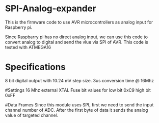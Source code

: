 # SPI-Analog-expander
This is the firmware code to use AVR microcontrollers as analog input for Raspberry pi.

Since Raspbarry pi has no direct analog input, we can use this code to convert analog to digital and send the vlue via SPI of AVR.
This code is 
tested with ATMEGA16

# Specifications
8 bit digital output with 10.24 mV step size.
3us conversion time @ 16Mhz

#Settings
16 Mhz external XTAL
Fuse bit values for low bit 0xC9
                    high bit 0xFF

#Data Frames
Since this module uses SPI, first we need to send the input channel number of ADC. After the first byte of data it sends the analog value of targeted channel.

